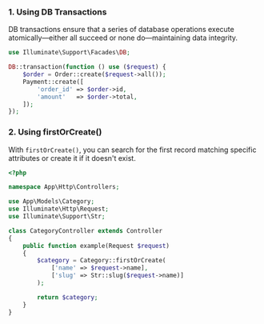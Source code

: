 ### 1. Using DB Transactions

DB transactions ensure that a series of database operations execute atomically—either all succeed or none do—maintaining data integrity.

```php
use Illuminate\Support\Facades\DB;

DB::transaction(function () use ($request) {
    $order = Order::create($request->all());
    Payment::create([
        'order_id' => $order->id,
        'amount'   => $order->total,
    ]);
});
```


### 2. Using firstOrCreate()

With `firstOrCreate()`, you can search for the first record matching specific attributes or create it if it doesn't exist.  


```php
<?php

namespace App\Http\Controllers;

use App\Models\Category;
use Illuminate\Http\Request;
use Illuminate\Support\Str;

class CategoryController extends Controller
{
    public function example(Request $request)
    {
        $category = Category::firstOrCreate(
            ['name' => $request->name],
            ['slug' => Str::slug($request->name)]
        );

        return $category;
    }
}
